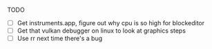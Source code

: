 TODO

- [ ] Get instruments.app, figure out why cpu is so high for blockeditor
- [ ] Get that vulkan debugger on linux to look at graphics steps
- [ ] Use rr next time there's a bug